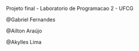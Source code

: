 Projeto final - Laboratorio de Programacao 2 - UFCG

@Gabriel Fernandes

@Ailton Araújo 

@Akylles Lima
